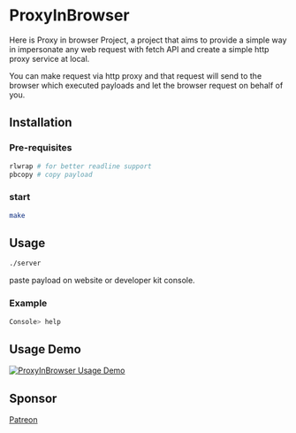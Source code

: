 # ProxyInBrowser

Here is Proxy in browser Project, a project that aims to provide a simple way in impersonate any web request with fetch API
and create a simple http proxy service at local.

You can make request via http proxy and that request will send to the browser which executed payloads and let the browser request on behalf of you.

## Installation

### Pre-requisites

```bash
rlwrap # for better readline support
pbcopy # copy payload
```

### start

```bash
make
```

## Usage

```bash
./server 
```

paste payload on website or developer kit console.

### Example

```bash
Console> help
```

## Usage Demo

[![ProxyInBrowser Usage Demo](https://markdown-videos-api.jorgenkh.no/url?url=https%3A%2F%2Fyoutu.be%2FoJyczopfzrc)](https://youtu.be/oJyczopfzrc)

## Sponsor

[Patreon](https://patreon.com/Skyworshiper?utm_medium=unknown&utm_source=join_link&utm_campaign=creatorshare_creator&utm_content=copyLink)